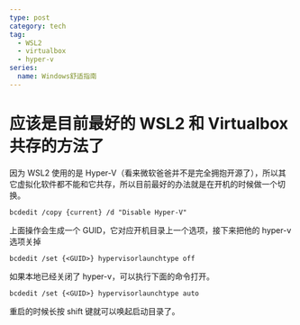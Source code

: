 ```yaml
---
type: post
category: tech
tag:
  - WSL2
  - virtualbox
  - hyper-v
series:
  name: Windows舒适指南
---
```


# 应该是目前最好的 WSL2 和 Virtualbox 共存的方法了

因为 WSL2 使用的是 Hyper-V（看来微软爸爸并不是完全拥抱开源了），所以其它虚拟化软件都不能和它共存，所以目前最好的办法就是在开机的时候做一个切换。

```batch
bcdedit /copy {current} /d "Disable Hyper-V"
```

上面操作会生成一个 GUID，它对应开机目录上一个选项，接下来把他的 hyper-v 选项关掉

```batch
bcdedit /set {<GUID>} hypervisorlaunchtype off
```

如果本地已经关闭了 hyper-v，可以执行下面的命令打开。

```batch
bcdedit /set {<GUID>} hypervisorlaunchtype auto
```

重启的时候长按 shift 键就可以唤起启动目录了。
